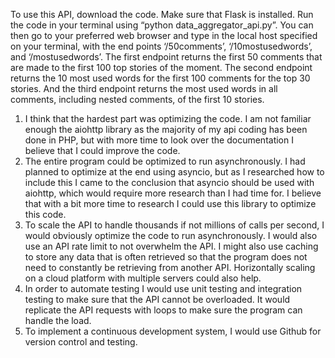 To use this API, download the code. Make sure that Flask is installed. Run the code in your terminal using “python data_aggregator_api.py”. You can then go to your preferred web browser and type in the local host specified on your terminal, with the end points ‘/50comments’, ‘/10mostusedwords’, and ‘/mostusedwords’. The first endpoint returns the first 50 comments that are made to the first 100 top stories of the moment. The second endpoint returns the 10 most used words for the first 100 comments for the top 30 stories. And the third endpoint returns the most used words in all comments, including nested comments, of the first 10 stories.

1) I think that the hardest part was optimizing the code. I am not familiar enough the aiohttp library as the majority of my api coding has been done in PHP, but with more time to look over the documentation I believe that I could improve the code.
2) The entire program could be optimized to run asynchronously. I had planned to optimize at the end using asyncio, but as I researched how to include this I came to the conclusion that asyncio should be used with aiohttp, which would require more research than I had time for. I believe that with a bit more time to research I could use this library to optimize this code.
3) To scale the API to handle thousands if not millions of calls per second, I would obviously optimize the code to run asynchronously. I would also use an API rate limit to not overwhelm the API. I might also use caching to store any data that is often retrieved so that the program does not need to constantly be retrieving from another API. Horizontally scaling on a cloud platform with multiple servers could also help.
4) In order to automate testing I would use unit testing and integration testing to make sure that the API cannot be overloaded. It would replicate the API requests with loops to make sure the program can handle the load.
3) To implement a continuous development system, I would use Github for version control and testing.
